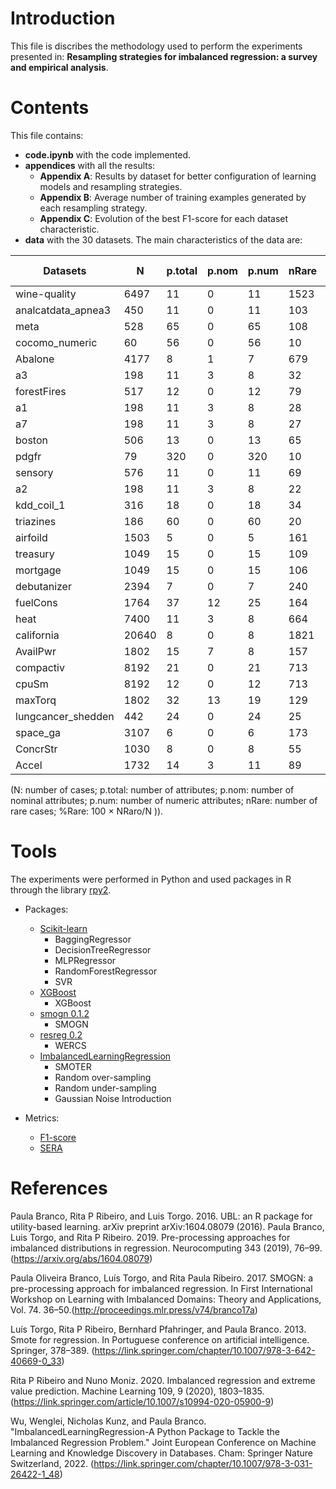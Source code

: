# Introduction

This file is discribes the methodology used to perform the experiments presented in: **Resampling strategies for imbalanced regression: a survey and empirical analysis**.

# Contents
This file contains:
- **code.ipynb** with the code implemented.
- **appendices** with all the results:
  - **Appendix A**: Results by dataset for better configuration of learning models and resampling strategies.
  - **Appendix B**: Average number of training examples generated by each resampling strategy.
  - **Appendix C**: Evolution of the best F1-score for each dataset characteristic.
- **data** with the 30 datasets. The main characteristics of the data are:


| **Datasets**          | **N**   | **p.total** | **p.nom** | **p.num** | **nRare** | **IR** | **% Rare** |
|-----------------------|---------|-------------|-----------|-----------|------------|--------|------------|
| wine-quality          | 6497    | 11          | 0         | 11        | 1523       | 0.306  | 23.4       |
| analcatdata_apnea3    | 450     | 11          | 0         | 11        | 103        | 0.297  | 22.9       |
| meta                  | 528     | 65          | 0         | 65        | 108        | 0.257  | 20.5       |
| cocomo_numeric        | 60      | 56          | 0         | 56        | 10         | 0.200  | 16.7       |
| Abalone               | 4177    | 8           | 1         | 7         | 679        | 0.194  | 16.3       |
| a3                    | 198     | 11          | 3         | 8         | 32         | 0.193  | 16.2       |
| forestFires           | 517     | 12          | 0         | 12        | 79         | 0.180  | 15.3       |
| a1                    | 198     | 11          | 3         | 8         | 28         | 0.165  | 14.1       |
| a7                    | 198     | 11          | 3         | 8         | 27         | 0.158  | 13.6       |
| boston                | 506     | 13          | 0         | 13        | 65         | 0.147  | 12.8       |
| pdgfr                 | 79      | 320         | 0         | 320       | 10         | 0.145  | 12.7       |
| sensory               | 576     | 11          | 0         | 11        | 69         | 0.136  | 12.0       |
| a2                    | 198     | 11          | 3         | 8         | 22         | 0.125  | 11.1       |
| kdd\_coil\_1          | 316     | 18          | 0         | 18        | 34         | 0.121  | 10.8       |
| triazines             | 186     | 60          | 0         | 60        | 20         | 0.120  | 10.8       |
| airfoild              | 1503    | 5           | 0         | 5         | 161        | 0.120  | 10.7       |
| treasury              | 1049    | 15          | 0         | 15        | 109        | 0.116  | 10.4       |
| mortgage              | 1049    | 15          | 0         | 15        | 106        | 0.112  | 10.1       |
| debutanizer           | 2394    | 7           | 0         | 7         | 240        | 0.111  | 10.0       |
| fuelCons              | 1764    | 37          | 12        | 25        | 164        | 0.103  | 9.3        |
| heat                  | 7400    | 11          | 3         | 8         | 664        | 0.099  | 9.0        |
| california            | 20640   | 8           | 0         | 8         | 1821       | 0.097  | 8.8        |
| AvailPwr              | 1802    | 15          | 7         | 8         | 157        | 0.095  | 8.7        |
| compactiv             | 8192    | 21          | 0         | 21        | 713        | 0.095  | 8.7        |
| cpuSm                 | 8192    | 12          | 0         | 12        | 713        | 0.095  | 8.7        |
| maxTorq               | 1802    | 32          | 13        | 19        | 129        | 0.077  | 7.2        |
| lungcancer_shedden    | 442     | 24          | 0         | 24        | 25         | 0.060  | 5.7        |
| space_ga              | 3107    | 6           | 0         | 6         | 173        | 0.059  | 5.6        |
| ConcrStr              | 1030    | 8           | 0         | 8         | 55         | 0.056  | 5.3        |
| Accel                 | 1732    | 14          | 3         | 11        | 89         | 0.054  | 5.1        |


(N: number of cases; p.total: number of attributes; p.nom: number of nominal attributes; p.num: number of numeric attributes; nRare: number of rare cases; %Rare: 100 × NRaro/N )).


# Tools

The experiments were performed in Python and used packages in R through the library [rpy2](https://rpy2.github.io/).

- Packages:

  - [Scikit-learn](https://scikit-learn.org/stable/)
    - BaggingRegressor
    - DecisionTreeRegressor
    - MLPRegressor
    - RandomForestRegressor
    - SVR
  - [XGBoost](https://xgboost.readthedocs.io/)
    - XGBoost
  - [smogn 0.1.2](https://pypi.org/project/smogn/)
    - SMOGN
  - [resreg 0.2](https://pypi.org/project/resreg/)
    - WERCS
  - [ImbalancedLearningRegression](https://pypi.org/project/ImbalancedLearningRegression/)
    - SMOTER
    - Random over-sampling 
    - Random under-sampling
    - Gaussian Noise Introduction


- Metrics:
  - [F1-score](https://github.com/rpribeiro/uba)
  - [SERA](https://github.com/nunompmoniz/IRon)

# References

Paula Branco, Rita P Ribeiro, and Luis Torgo. 2016. UBL: an R package for utility-based learning. arXiv preprint arXiv:1604.08079 (2016).
Paula Branco, Luis Torgo, and Rita P Ribeiro. 2019. Pre-processing approaches for imbalanced distributions in regression. Neurocomputing 343
(2019), 76–99. (https://arxiv.org/abs/1604.08079) 

Paula Oliveira Branco, Luís Torgo, and Rita Paula Ribeiro. 2017. SMOGN: a pre-processing approach for imbalanced regression. In First International
Workshop on Learning with Imbalanced Domains: Theory and Applications, Vol. 74. 36–50.(http://proceedings.mlr.press/v74/branco17a)

Luís Torgo, Rita P Ribeiro, Bernhard Pfahringer, and Paula Branco. 2013. Smote for regression. In Portuguese conference on artificial intelligence.
Springer, 378–389. (https://link.springer.com/chapter/10.1007/978-3-642-40669-0_33)

Rita P Ribeiro and Nuno Moniz. 2020. Imbalanced regression and extreme value prediction. Machine Learning 109, 9 (2020), 1803–1835. (https://link.springer.com/article/10.1007/s10994-020-05900-9)

Wu, Wenglei, Nicholas Kunz, and Paula Branco. "ImbalancedLearningRegression-A Python Package to Tackle the Imbalanced Regression Problem." Joint European Conference on Machine Learning and Knowledge Discovery in Databases. Cham: Springer Nature Switzerland, 2022. (https://link.springer.com/chapter/10.1007/978-3-031-26422-1_48)
